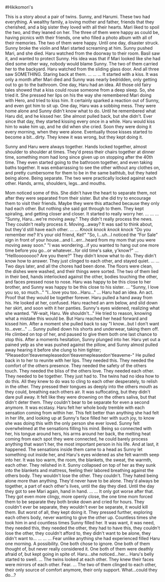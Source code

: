 #Hikikomori's

This is a story about a pair of twins. Sunny, and Harumi.
These two had everything. A wealthy family, a loving mother and father, friends that they cherished, and a big sister they loved with all their hearts. Mari liked to spoil the two, and they leaned on her. The three of them were happy as could be, having picnics with their friends, one who filled a photo album with all of their memories. The two of them were happy.
Until one day, disaster struck. Sunny broke the violin and Mari started screaming at him. Sunny pushed Mari, and she died. Haru watched from the doorway to their room. Basil saw it, and wanted to protect Sunny. His idea was that if Mari looked like she had died some other way, nobody would blame Sunny. The two of them carried her to the backyard. Haru watched from the sliding glass door.
And all three saw SOMETHING. Staring back at them.
...
...
...
It started with a kiss. It was only a month after Mari died and Sunny was nearly bedridden, only getting out to go to the bathroom. One day, Haru had an idea. All those old fairy tales showed that a kiss could rouse someone from a deep sleep. So, she tried it. She pressed her lips on his the way she remembered Mari doing with Hero, and tried to kiss him. It certainly sparked a reaction out of Sunny, and even got him to sit up.
One day, Haru was a sobbing mess. They were home alone and Sunny didn't know what to do. Until he remembered what Haru did, and he kissed her. She almost pulled back, but she didn't. Ever since that day, they started kissing every once in a while. Haru would kiss him to wake him up, and he did when she cried. Soon they were doing it every morning, when they were alone. Eventually those kisses started to become a bit...dirty. They knew it was wrong, but they kept doing it.

Sunny and Haru were always together. Hands locked together, almost shoulder to shoulder at times. They'd press their chairs together at dinner time, something mom had long since given up on stopping after the 40th time.
They even started going to the bathroom together, and even taking baths together. It was embarrassing to see the other without any clothes on, and pretty cumbersome for them to be in the same bathtub, but they hated being alone. Being separate. The two were practically locked against each other. Hands, arms, shoulders, legs...and mouths.

Mom noticed some of this. She didn't have the heart to separate them, not after they were separated from their sister. But she did try to encourage them to visit their friends. Maybe they were this attached because they only had each other. But nothing she said got through to them. They kept spiraling, and getting closer and closer. It started to really worry her.
...
...
...
"Sunny, Haru...we're moving away."
They didn't really process the news. They couldn't really process it. Moving...away? It was sad to think about, but they'd still have each other.
...
...
*Knock knock knock knock*
"Do you remember me? It's your old friend, Kel!"
"So, I...uh...I noticed the “For Sale” sign in front of your house...and I...err...heard from my mom that you were moving away soon."
"I was wondering...if you wanted to hang out one more time before you go...or whatever...for old time's sake, y'know?"
...
"Hellloooooooo? Are you there?"
They didn't know what to do. They didn't know how to answer. They just clinged to each other, and stayed quiet.
...
...
Two days later, and all the chores had been done. The floors were clean, the dishes were washed, and their things were sorted.
The two of them lied in their bed, hands interlocked against the other, bodies touching the other, and faces pressed nose to nose. Haru was happy to be this close to her brother, and Sunny was happy to be this close to his sister.
...
"Sunny, I love you so, so much..."
"I...love you too...Haru..."
...
Haru had an idea. An act. Proof that they would be together forever.
Haru pulled a hand away from his. He looked at her, confused.  Haru reached an arm below, and slid down her skirt, and soon with it her panties. Sunny's eyes widened, realizing what she wanted. "W-wait, Haru. We shouldn't..." He tried to reason, knowing what a mistake this would be. But Haru reached her head forward and kissed him. After a moment she pulled back to say "I know...but I don't want to...ever..."
...
Sunny pulled down his shorts and underwear, taking them off. He climbed on top of her, and paused to give them both one last chance to stop this. After a moments hesitation, Sunny plunged into her. Haru yet out a pained yelp as she was pushed against the pillow, and Sunny almost pulled away hearing it before she clung to him tighter; "Pleasedon'tleavemepleasedon'tleavemepleasedon'tleaveme-" He pulled back in to her to reunite with her lips. They needed this. They needed the comfort of the others presence. They needed the safety of the others touch. They needed the bliss of the others love. They needed each other. They needed to be together. They just had to.
The twins had no idea how to do this. All they knew to do was to cling to each other desperately, to relish in the other. They pressed their tongues as deeply into the others mouth as they could, breathing each others air. It was suffocating, but they didn't dare pull away. It felt like they were drowning on the others saliva, but that didn't deter them. They couldn't bear to be separate for even a second anymore.
It was ecstasy. Haru felt her whole body tremble with each sensation coming from within her. This felt better than anything she had felt in her life, and looking up at Sunny's face filled her with such joy, to know she was doing this with the only person she ever loved.
Sunny felt overwhelmed at the sensations filling his mind. Being so connected with her, his tongue around hers, his arms around her back, the melting heat coming from each spot they were connected, he could barely process anything that wasn't her, the most important person in his life.
And at last, it happened. The sensations inside them came to a head as Sunny let something out inside her, and Haru's eyes widened as she felt warmth seep into her. It was too warm, the room, the blankets, the sweat, the warmth, each other. They relished in it. Sunny collapsed on top of her as they sunk into the blankets and mattress, feeling their labored breathing against the others body.
They wouldn't lose the other. They couldn't. They hated being alone more than anything. They'd never have to be alone. They'd always be together, a part of each other's lives, until the day they died. Until the day they got to see Mari again, hand in hand.
...
...
It only got worse after that. They got even more clingy, more openly close, the one time mom forced them to be separate they both broke down and cried for hours. They couldn't ever be separate, they wouldn't ever be separate, it would kill them.
But worst of all, they kept doing it. They pressed further, exploring each others body, never wanting to give the other up. Countless times she took him in and countless times Sunny filled her. It was want, it was need, they needed this, they needed the other, they had to have this, they couldn't lose the other, they couldn't afford to, they didn't want to be alone, they didn't want to...
...
...
...
Fear unlike anything she had experienced filled Haru one morning.
A possibility.
One both chose to ignore.
One both of them thought of, but never really considered it.
One both of them were deathly afraid of, but kept going in spite of.
Haru...she noticed...her...
Haru's belly started to swell.
...
The twins looked at each other.
They knew their faces were mirrors of each other.
Fear.
...
The two of them clinged to each other, their only source of comfort anymore, their only support.
What...could they do...?